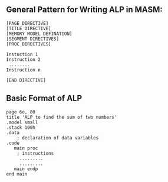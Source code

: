 ## General Pattern for Writing ALP in MASM:

```
[PAGE DIRECTIVE]
[TITLE DIRECTIVE]
[MEMORY MODEL DEFINATION]
[SEGMENT DIRECTIVES]
[PROC DIRECTIVES]

Instuction 1
Instruction 2
 ........
Instruction n

[END DIRECTIVE]
```

## Basic Format of ALP

```
page 6o, 80
title 'ALP to find the sum of two numbers'
.model small
.stack 100h
.data
    ; declaration of data variables
.code
   main proc 
    ; instructions 
     .........
     .........
   main endp
end main
```
